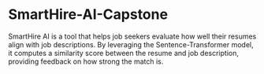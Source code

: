 # SmartHire-AI-Capstone
SmartHire AI is a tool that helps job seekers evaluate how well their resumes align with job descriptions. By leveraging the Sentence-Transformer model, it computes a similarity score between the resume and job description, providing feedback on how strong the match is. 
